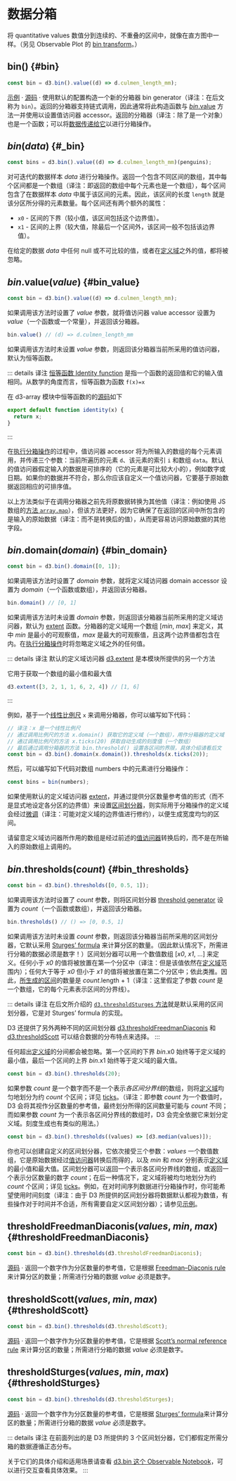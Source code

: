 # 数据分箱

将 quantitative values 数值分到连续的、不重叠的区间中，就像在直方图中一样。（另见 Observable Plot 的 [bin transform](https://observablehq.com/plot/transforms/bin)。）

## bin() {#bin}

```js
const bin = d3.bin().value((d) => d.culmen_length_mm);
```

[示例](https://observablehq.com/@d3/d3-bin) · [源码](https://github.com/d3/d3-array/blob/main/src/bin.js) · 使用默认的配置构造一个新的分箱器 bin generator（译注：在后文称为 `bin`）。返回的分箱器支持链式调用，因此通常将此构造函数与 [*bin*.value](#bin_value) 方法一并使用以设置值访问器 accessor。返回的分箱器（译注：除了是一个对象）也是一个函数；可以将[数据传递给它](#_bin)以进行分箱操作。

## *bin*(*data*) {#_bin}

```js
const bins = d3.bin().value((d) => d.culmen_length_mm)(penguins);
```

对可迭代的数据样本 *data* 进行分箱操作。返回一个包含不同区间的数组，其中每个区间都是一个数组（译注：即返回的数组中每个元素也是一个数组），每个区间包含了在数据样本 *data* 中属于该区间的元素。因此，该区间的长度 `length` 就是该分区所分得的元素数量。每个区间还有两个额外的属性：

* `x0` - 区间的下界（较小值，该区间包括这个边界值）。
* `x1` - 区间的上界（较大值，除最后一个区间外，该区间一般不包括该边界值）。

在给定的数据 *data* 中任何 null 或不可比较的值，或者在[定义域](#bin_domain)之外的值，都将被忽略。

## *bin*.value(*value*) {#bin_value}

```js
const bin = d3.bin().value((d) => d.culmen_length_mm);
```

如果调用该方法时设置了 *value* 参数，就将值访问器 value accessor 设置为 *value*（一个函数或一个常量），并返回该分箱器。

```js
bin.value() // (d) => d.culmen_length_mm
```

如果调用该方法时未设置 *value* 参数，则返回该分箱器当前所采用的值访问器，默认为恒等函数。

::: details 译注
[恒等函数 Identity function](https://en.wikipedia.org/wiki/Identity_function) 是指一个函数的返回值和它的输入值相同。从数学的角度而言，恒等函数为函数 `f(x)=x`

在 d3-array 模块中恒等函数的的[源码](https://github.com/d3/d3-array/blob/main/src/identity.js#L1)如下

```js
export default function identity(x) {
  return x;
}
```
:::

在[执行分箱操作](#_bin)的过程中，值访问器 accessor 将为所输入的数组的每个元素调用，并传递三个参数：当前所遍历的元素 `d`、该元素的索引 `i` 和数组 `data`。默认的值访问器假定输入的数据是可排序的（它的元素是可比较大小的），例如数字或日期。如果你的数据并不符合，那么你应该自定义一个值访问器，它要基于原始数据返回相应的可排序值。

以上方法类似于在调用分箱器之前先将原数据转换为其他值（译注：例如使用 JS 数组的[方法 `array.map`](https://developer.mozilla.org/en-US/docs/Web/JavaScript/Reference/Global_Objects/Map)），但该方法更好，因为它确保了在返回的区间中所包含的是输入的原始数据（译注：而不是转换后的值），从而更容易访问原始数据的其他字段。

## *bin*.domain(*domain*) {#bin_domain}

```js
const bin = d3.bin().domain([0, 1]);
```

如果调用该方法时设置了 *domain* 参数，就将定义域访问器 domain accessor 设置为 *domain*（一个函数或数组），并返回该分箱器。

```js
bin.domain() // [0, 1]
```

如果调用该方法时未设置 *domain* 参数，则返回该分箱器当前所采用的定义域访问器，默认为 [extent](./summarize.md#extent) 函数。分箱器的定义域用一个数组 [*min*, *max*] 来定义，其中 *min* 是最小的可观察值，*max* 是最大的可观察值，且这两个边界值都包含在内。在[执行分箱操作](#_bin)时将忽略定义域之外的任何值。

::: details 译注
默认的定义域访问器 [d3.extent](./summarize.md#extent) 是本模块所提供的另一个方法

它用于获取一个数组的最小值和最大值

```js
d3.extent([3, 2, 1, 1, 6, 2, 4]) // [1, 6]
```
:::

例如，基于一个[线性比例尺](../d3-scale/linear.md) `x` 来调用分箱器，你可以编写如下代码：

```js
// 译注：x 是一个线性比例尺
// 通过调用比例尺的方法 x.domain() 获取它的定义域（一个数组），用作分箱器的定义域
// 通过调用比例尺的方法 x.ticks(20) 获取自动生成的刻度值（一个数组）
// 最后通过调用分箱器的方法 bin.threshold() 设置各区间的界限，具体介绍请看后文
const bin = d3.bin().domain(x.domain()).thresholds(x.ticks(20));
```

然后，可以编写如下代码对数组 numbers 中的元素进行分箱操作：

```js
const bins = bin(numbers);
```

如果使用默认的定义域访问器 [extent](./summarize.md#extent)，并通过提供分区数量参考值的形式（而不是显式地设定各分区的边界值）来设置[区间划分器](#bin_thresholds)，则实际用于分箱操作的定义域会经过[微调](./ticks.md#nice)（译注：可能对定义域的边界值进行修约），以便生成宽度均匀的区间。

请留意定义域访问器所作用的数组是经过前述的[值访问器](#bin_value)转换后的，而不是在所输入的原始数组上调用的。

## *bin*.thresholds(*count*) {#bin_thresholds}

```js
const bin = d3.bin().thresholds([0, 0.5, 1]);
```

如果调用该方法时设置了 *count* 参数，则将区间划分器 [threshold generator](#bin_thresholds) 设置为 *count*（一个函数或数组），并返回该分箱器。

```js
bin.thresholds() // () => [0, 0.5, 1]
```

如果调用该方法时未设置 *count* 参数，则返回该分箱器当前所采用的区间划分器，它默认采用 [Sturges’ formula](#thresholdSturges) 来计算分区的数量。（因此默认情况下，所需进行分箱的数据必须是数字！）区间划分器可以用一个数值数组 [*x0*, *x1*, …] 来定义。任何小于 *x0* 的值将被放置在第一个分区中（译注：但是该值依然在[定义域](#bin_domain)范围内）；任何大于等于 *x0* 但小于 *x1* 的值将被放置在第二个分区中；依此类推。因此，[所生成的区间](#_bin)的数量是 *count*.length + 1（译注：这里假定了参数 *count* 是一个数组，它的每个元素表示区间的分界线）。

::: details 译注
在后文所介绍的 [`d3.thresholdSturges` 方法](#thresholdSturges)就是默认采用的区间划分器，它是对 Sturges’ formula 的实现。

D3 还提供了另外两种不同的区间划分器 [d3.thresholdFreedmanDiaconis](#thresholdFreedmanDiaconis) 和 [d3.thresholdScott](#thresholdScott) 可以结合数据的分布特点来选择。
:::

任何超出[定义域](#bin_domain)的分间都会被忽略。第一个区间的下界 *bin*.x0 始终等于定义域的最小值，最后一个区间的上界 *bin*.x1 始终等于定义域的最大值。

```js
const bin = d3.bin().thresholds(20);
```

如果参数 *count* 是一个数字而不是一个表示*各区间分界线*的数组，则将[定义域](#bin_domain)均匀地划分为约 *count* 个区间；详见 [ticks](./ticks.md)。（译注：即参数 *count* 为一个数值时，D3 会将其视作分区数量的参考值，最终划分所得的区间数量可能与 *count* 不同；而如果参数 *count* 为一个表示各区间分界线的数组时，D3 会完全依据它来划分定义域。刻度生成也有类似的用法。）

```js
const bin = d3.bin().thresholds((values) => [d3.median(values)]);
```

你也可以创建自定义的区间划分器，它依次接受三个参数：*values* 一个数值数组，它是原始数据经过[值访问器](#bin_value)转换后而得的，以及 *min* 和 *max* 分别表示[定义域](#bin_domain)的最小值和最大值。区间划分器可以返回一个表示各区间分界线的数组，或返回一个表示分区数量的数字 *count*；在后一种情况下，定义域将被均匀地划分为约 *count* 个区间；详见 [ticks](./ticks.md)。例如，在对时间序列数据进行分箱操作时，你可能希望使用时间刻度（译注：由于 D3 所提供的区间划分器将数据默认都视为数值，有些操作对于时间并不合适，所有需要自定义区间划分器）；请参见[示例](https://observablehq.com/@d3/d3-bin-time-thresholds)。

## thresholdFreedmanDiaconis(*values*, *min*, *max*) {#thresholdFreedmanDiaconis}

```js
const bin = d3.bin().thresholds(d3.thresholdFreedmanDiaconis);
```

[源码](https://github.com/d3/d3-array/blob/main/src/threshold/freedmanDiaconis.js) · 返回一个数字作为分区数量的参考值，它是根据 [Freedman–Diaconis rule](https://en.wikipedia.org/wiki/Histogram#Mathematical_definition) 来计算分区的数量；所需进行分箱的数据 *value* 必须是数字。

## thresholdScott(*values*, *min*, *max*) {#thresholdScott}

```js
const bin = d3.bin().thresholds(d3.thresholdScott);
```

[源码](https://github.com/d3/d3-array/blob/main/src/threshold/scott.js) · 返回一个数字作为分区数量的参考值，它是根据 [Scott’s normal reference rule](https://en.wikipedia.org/wiki/Histogram#Mathematical_definition) 来计算分区的数量；所需进行分箱的数据 *value* 必须是数字。

## thresholdSturges(*values*, *min*, *max*) {#thresholdSturges}

```js
const bin = d3.bin().thresholds(d3.thresholdSturges);
```

[源码](https://github.com/d3/d3-array/blob/main/src/threshold/sturges.js) · 返回一个数字作为分区数量的参考值，它是根据 [Sturges’ formula](https://en.wikipedia.org/wiki/Histogram#Mathematical_definition)来计算分区的数量；所需进行分箱的数据 *value* 必须是数字。

::: details 译注
在前面列出的是 D3 所提供的 3 个区间划分器，它们都假定所需分箱的数据遵循正态分布。

关于它们的具体介绍和适用场景请查看 [d3.bin 这个 Observable Notebook](https://observablehq.com/@d3/d3-bin#cell-1533)，可以进行交互查看具体效果。
:::
